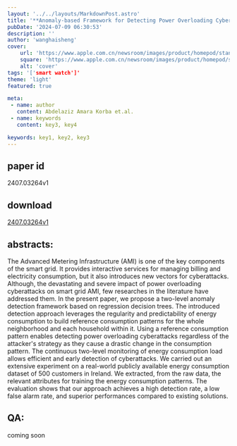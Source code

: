 ```yaml
---
layout: '../../layouts/MarkdownPost.astro'
title: '**Anomaly-based Framework for Detecting Power Overloading Cyberattacks in Smart Grid AMI**'
pubDate: '2024-07-09 06:30:53'
description: ''
author: 'wanghaisheng'
cover:
    url: 'https://www.apple.com.cn/newsroom/images/product/homepod/standard/Apple-HomePod-hero-230118_big.jpg.large_2x.jpg'
    square: 'https://www.apple.com.cn/newsroom/images/product/homepod/standard/Apple-HomePod-hero-230118_big.jpg.large_2x.jpg'
    alt: 'cover'
tags: '['smart watch']' 
theme: 'light'
featured: true

meta:
 - name: author
   content: Abdelaziz Amara Korba et.al.
 - name: keywords
   content: key3, key4

keywords: key1, key2, key3
---
```


## paper id
2407.03264v1
## download
[2407.03264v1](http://arxiv.org/abs/2407.03264v1)
## abstracts:
The Advanced Metering Infrastructure (AMI) is one of the key components of the smart grid. It provides interactive services for managing billing and electricity consumption, but it also introduces new vectors for cyberattacks. Although, the devastating and severe impact of power overloading cyberattacks on smart grid AMI, few researches in the literature have addressed them. In the present paper, we propose a two-level anomaly detection framework based on regression decision trees. The introduced detection approach leverages the regularity and predictability of energy consumption to build reference consumption patterns for the whole neighborhood and each household within it. Using a reference consumption pattern enables detecting power overloading cyberattacks regardless of the attacker's strategy as they cause a drastic change in the consumption pattern. The continuous two-level monitoring of energy consumption load allows efficient and early detection of cyberattacks. We carried out an extensive experiment on a real-world publicly available energy consumption dataset of 500 customers in Ireland. We extracted, from the raw data, the relevant attributes for training the energy consumption patterns. The evaluation shows that our approach achieves a high detection rate, a low false alarm rate, and superior performances compared to existing solutions.
## QA:
coming soon
